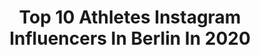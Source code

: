 ---
title: Top 10 Athletes Instagram Influencers In Berlin In 2020
description: Identify the most popular Instagram accounts on inBeat.
platform: Instagram
profiles:
  - username: "jjendryk21"
    fullname: >-
      Jeff Jendryk
    location: "Germany"
    followers: 16934
    engagement: 2017
    commentsToLikes: 0.007762
    avatar: "https://scontent-ams4-1.cdninstagram.com/v/t51.2885-19/s320x320/40273288_450342112124156_6202177725998825472_n.jpg?_nc_ht=scontent-ams4-1.cdninstagram.com&_nc_ohc=K64eQ3oMj0oAX8MlxnR&oh=79c5b6da241a326955a9cce7d13300a9&oe=5EBB371E"
    verified: true
    hashtags: "#100p, #choices, #slabs, #2ndplace"
  - username: "martinhermanns"
    fullname: >-
      Martin Hermannsson
    location: "Germany"
    followers: 4927
    engagement: 1927
    commentsToLikes: 0.019136
    avatar: "https://scontent-lht6-1.cdninstagram.com/vp/faa8dc3c6d0c5879b27ec863a3ffbf23/5DFB6451/t51.2885-19/s320x320/35564785_613864852316923_9063215334906920960_n.jpg?_nc_ht=scontent-lht6-1.cdninstagram.com"
    verified: true
    hashtags: ""
  - username: "airinepalsyte"
    fullname: >-
      Airinė Palšytė OLY
    location: "Germany"
    followers: 21545
    engagement: 536
    commentsToLikes: 0.012184
    avatar: "https://scontent-lhr8-1.cdninstagram.com/v/t51.2885-19/s320x320/73470559_718196032012607_3771153539846373376_n.jpg?_nc_ht=scontent-lhr8-1.cdninstagram.com&_nc_ohc=IwhkfS5vzF0AX8QZ6gV&oh=cb9478e62ebf5896d5d2b2171754d8bb&oe=5EBB1056"
    verified: true
    hashtags: "#highjumper, #berlin2018, #havingfun, #athletes"
  - username: "lisakwayie"
    fullname: >-
      Lisa Kwayie🕊
    location: "Germany"
    followers: 8994
    engagement: 1304
    commentsToLikes: 0.018197
    avatar: "https://scontent-amt2-1.cdninstagram.com/v/t51.2885-19/s320x320/32203299_213796469399004_2748892589720600576_n.jpg?_nc_ht=scontent-amt2-1.cdninstagram.com&_nc_ohc=X7oPGSyyeKMAX_e9MTH&oh=20323b422ef62dc99218bc7726f3c9c6&oe=5EB8BECB"
    verified: false
    hashtags: "#ultraboost20, #030, #win, #staypositive"
  - username: "rickhett"
    fullname: >-
      Ricco Ratajczyk
    location: "Germany"
    followers: 2164
    engagement: 1791
    commentsToLikes: 0.043995
    avatar: "https://scontent-sof1-1.cdninstagram.com/v/t51.2885-19/s320x320/33150363_1092249300926476_4217035367817150464_n.jpg?_nc_ht=scontent-sof1-1.cdninstagram.com&_nc_ohc=e1g13g-LJgEAX80ajTf&oh=6231a98bfb969760aa6577f037f66aec&oe=5EAAC889"
    verified: false
    hashtags: "#healthandfitness, #stayathome, #lightweightbaby, #photography"
  - username: "besart_m"
    fullname: >-
      Besart Miftaraj
    location: "Germany"
    followers: 3115
    engagement: 1599
    commentsToLikes: 0.037357
    avatar: "https://scontent-lhr8-1.cdninstagram.com/v/t51.2885-19/s320x320/71099848_509835846525353_3820645332761444352_n.jpg?_nc_ht=scontent-lhr8-1.cdninstagram.com&_nc_ohc=jwoyi392F_YAX9ylF0B&oh=ee46dd88b00ce726aa13874c2394b659&oe=5EB9FE4B"
    verified: false
    hashtags: "#body, #neosupps, #competition, #gnbf"
  - username: "king_karl_schulze"
    fullname: >-
      Karl Schulze
    location: "Germany"
    followers: 22006
    engagement: 697
    commentsToLikes: 0.004431
    avatar: "https://scontent-ams4-1.cdninstagram.com/v/t51.2885-19/s320x320/57004939_504681560064990_5557306708834910208_n.jpg?_nc_ht=scontent-ams4-1.cdninstagram.com&_nc_ohc=39Xxh_7EsCMAX8D5zBw&oh=e0b013ff325c5dd91a1b201224ab01fa&oe=5EBCFEBD"
    verified: false
    hashtags: "#depressionhelp, #sporthilft, #olympia, #madebythesea"
  - username: "marathon.princess"
    fullname: >-
      Marina Angela
    location: "Germany"
    followers: 20071
    engagement: 585
    commentsToLikes: 0.031752
    avatar: "https://scontent-ams4-1.cdninstagram.com/v/t51.2885-19/s320x320/68695716_1360850360737637_8594909276525297664_n.jpg?_nc_ht=scontent-ams4-1.cdninstagram.com&_nc_ohc=t_fXd5D6SQMAX8iTT87&oh=4e3441143c2fbaa4be67f52c287555ca&oe=5EBC9908"
    verified: false
    hashtags: "#react, #jordan, #greenelixir, #superdry"
  - username: "linus_duro"
    fullname: >-
      Tom Heiden | 📍Hamburg | 🇩🇪
    location: "Germany"
    followers: 231982
    engagement: 220
    commentsToLikes: 0.039905
    avatar: "https://scontent-ssn1-1.cdninstagram.com/v/t51.2885-19/s320x320/70503694_434963727387470_3717574814966218752_n.jpg?_nc_ht=scontent-ssn1-1.cdninstagram.com&_nc_ohc=XC2q5Q4EENkAX902CQQ&oh=8ad2cc40e4e372e449d032ecd4746dfb&oe=5E9FB56C"
    verified: false
    hashtags: "#ootd, #selfie, #mensfashion, #outfit"
  - username: "nadine__gina"
    fullname: >-
      Nadine-Personaltrainer-Berlin
    location: "Germany"
    followers: 26565
    engagement: 218
    commentsToLikes: 0.145670
    avatar: "https://scontent-lhr8-1.cdninstagram.com/v/t51.2885-19/s320x320/80588314_2881115808599590_3123897849465536512_n.jpg?_nc_ht=scontent-lhr8-1.cdninstagram.com&_nc_ohc=-i1YpGWjD7wAX-2IuQo&oh=88d8d256d45b077d5463d0538eddfb9d&oe=5EB9D01F"
    verified: false
    hashtags: "#teatime, #beweglichkeit, #workout, #passionsport"
---
